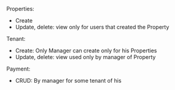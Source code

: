 Properties:

- Create
- Update, delete: view only for users that created the Property

Tenant:

- Create: Only Manager can create only for his Properties
- Update, delete: view used only by manager of Property

Payment:

- CRUD: By manager for some tenant of his
